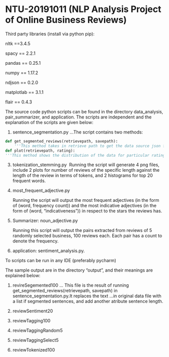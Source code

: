 # NTU-20191011 (NLP Analysis Project of Online Business Reviews)
Third party libraries (install via python pip):

nltk ==3.4.5

spacy == 2.2.1

pandas == 0.25.1

numpy == 1.17.2

ndjson == 0.2.0

matplotlab == 3.1.1

flair == 0.4.3

The source code python scripts can be found in the directory data_analysis, pair_summarizer, and application. The scripts are independent and the explanation of the scripts are given below:

1. sentence_segmentation.py
...The script contains two methods:
```python
def get_segmented_reviews(retrievepath, savepath):
    '''This method takes in retrieve path to get the data source json file and dump the data into other file in save path, after doing sentence segmentation on reviews.'''
def plot(retrievepath, rating):
'''This method shows the distribution of the data for particular rating star (i.e., 1 to 5). In each plot, the x-axis is the length of a review in number of sentences, and the y-axis is the number of reviews of such length. '''
```
3. tokenization_stemming.py
   ​	Running the script will generate 4 png files, include 2 plots for number of reviews of the specific length against the length of the review in terms of tokens, and 2 histograms for top 20 frequent words.

5. most_frequent_adjective.py

   Running the script will output the most frequent adjectives (in the form of (word, frequency count)) and the most indicative adjectives (in the form of (word, “indicativeness”)) in respect to the stars the reviews has.

6. <Noun-Adjective> Summarizer: noun_adjective.py

   Running this script will output the <Noun-Adjective> pairs extracted from reviews of 5 randomly selected business, 100 reviews each. Each pair has a count to denote the frequency. 

7. application: sentiment_analysis.py. 

To scripts can be run in any IDE (preferably pycharm)

The sample output are in the directory “output”, and their meanings are explained below:

1. revireSegemented100
... This file is the result of running get_segmented_reviews(retrievepath, savepath) in sentence_segmentation.py.It replaces the text ...in original data file with a list if segmented sentences, and add another atribute sentence length.

2. reviewSentiment20
3. reviewTagging100
4. reviewTaggingRandom5
5. reviewTaggingSelect5
6. reviewTokenized100